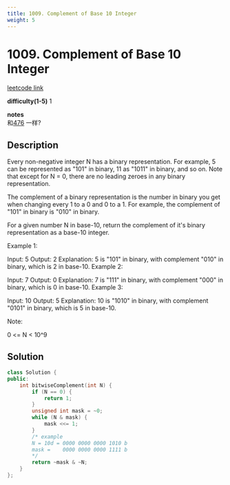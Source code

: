 ```yaml
---
title: 1009. Complement of Base 10 Integer
weight: 5
---
```

# 1009. Complement of Base 10 Integer
[leetcode link](https://leetcode.com/problems/complement-of-base-10-integer/)

**difficulty(1-5)** 
1

**notes**   
和[476](476) 一样?

## Description
Every non-negative integer N has a binary representation.  For example, 5 can be represented as "101" in binary, 11 as "1011" in binary, and so on.  Note that except for N = 0, there are no leading zeroes in any binary representation.

The complement of a binary representation is the number in binary you get when changing every 1 to a 0 and 0 to a 1.  For example, the complement of "101" in binary is "010" in binary.

For a given number N in base-10, return the complement of it's binary representation as a base-10 integer.

 

Example 1:

Input: 5
Output: 2
Explanation: 5 is "101" in binary, with complement "010" in binary, which is 2 in base-10.
Example 2:

Input: 7
Output: 0
Explanation: 7 is "111" in binary, with complement "000" in binary, which is 0 in base-10.
Example 3:

Input: 10
Output: 5
Explanation: 10 is "1010" in binary, with complement "0101" in binary, which is 5 in base-10.
 

Note:

0 <= N < 10^9


## Solution
```c++
class Solution {
public:
    int bitwiseComplement(int N) {
        if (N == 0) {
            return 1;
        }
        unsigned int mask = ~0;
        while (N & mask) {
            mask <<= 1;
        }
        /* example 
        N = 10d = 0000 0000 0000 1010 b
        mask =    0000 0000 0000 1111 b
        */
        return ~mask & ~N;        
    }
};
```


